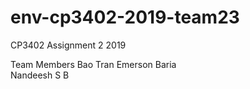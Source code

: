 # env-cp3402-2019-team23
CP3402 Assignment 2 2019

Team Members
Bao Tran
Emerson Baria     
Nandeesh S B